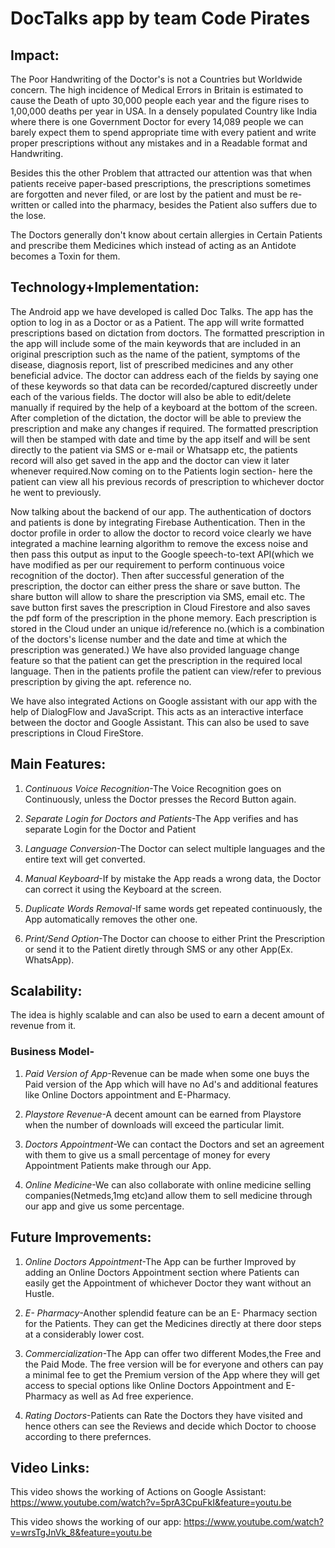 # DocTalks app by team Code Pirates

## Impact:
The Poor Handwriting of the Doctor's is not a Countries but Worldwide concern. The high incidence of Medical Errors in Britain is estimated to cause the Death of upto 30,000 people each year and the figure rises to 1,00,000 deaths per year in USA. 
In a densely populated Country like India where there is one Government Doctor for every 14,089 people we can barely expect them to spend appropriate time with every patient and write proper prescriptions without any mistakes and in a Readable format and Handwriting.

Besides this the other Problem that attracted our attention was that when patients receive paper-based prescriptions, the prescriptions sometimes are forgotten and never filed, or are lost by the patient and must be re-written or called into the pharmacy, besides the Patient also suffers due to the lose.

The Doctors generally don't know about certain allergies in Certain Patients and prescribe them Medicines which instead of acting as an Antidote becomes a Toxin for them.


## Technology+Implementation:
The Android app we have developed is called Doc Talks. The app has the option to log in as a Doctor or as a Patient. The app will write formatted prescriptions based on dictation from doctors. The formatted prescription in the app will include some of the main keywords that are included in an original prescription such as the name of the patient, symptoms of the disease, diagnosis report, list of prescribed medicines and any other beneficial advice. The doctor can address each of the fields by saying one of these keywords so that data can be recorded/captured discreetly under each of the various fields. The doctor will also be able to edit/delete manually if required by the help of a keyboard at the bottom of the screen. After completion of the dictation, the doctor will be able to preview the prescription and make any changes if required. The formatted prescription will then be stamped with date and time by the app itself and will be sent directly to the patient via SMS or e-mail or Whatsapp etc, the patients record will also get saved in the app and the doctor can view it later whenever required.Now coming on to the Patients login section- here the patient can view all his previous records of prescription to whichever doctor he went to previously.

Now talking about the backend of our app. The authentication of doctors and patients is done by integrating Firebase Authentication. Then in the doctor profile in order to allow the doctor to record voice clearly we have integrated a machine learning algorithm to remove the excess noise and then pass this output as input to the Google speech-to-text API(which we have modified as per our requirement to perform continuous voice recognition of the doctor). Then after successful generation of the prescription, the doctor can either press the share or save button. The share button will allow to share the prescription via SMS, email etc. The save button first saves the prescription in Cloud Firestore and also saves the pdf form of the prescription in the phone memory. Each prescription is stored in the Cloud under an unique id/reference no.(which is a combination of the doctors's license number and the date and time at which the prescription was generated.) We have also provided language change feature so that the patient can get the prescription in the required local language. Then in the patients profile the patient can view/refer to previous prescription by giving the apt. reference no.

We have also integrated Actions on Google assistant with our app with the help of DialogFlow and JavaScript. This acts as an interactive interface between the doctor and Google Assistant. This can also be used to save prescriptions in Cloud FireStore.

## Main Features:
1. *Continuous Voice Recognition*-The Voice Recognition goes on Continuously, unless the Doctor presses the Record Button again.

2. *Separate Login for Doctors and Patients*-The App verifies and has separate Login for the Doctor and Patient

3. *Language Conversion*-The Doctor can select multiple languages and the entire text will get converted.

4. *Manual Keyboard*-If by mistake the App reads a wrong data, the Doctor can correct it using 
   the Keyboard at the screen.
   
5. *Duplicate Words Removal*-If same words get repeated continuously, the App automatically removes the other one.

6. *Print/Send Option*-The Doctor can choose to either Print the Prescription or send it to the Patient diretly through SMS or any other App(Ex. WhatsApp).

## Scalability:
The idea is highly scalable and can also be used to earn a decent amount of revenue from it.
### Business Model-
1. *Paid Version of App*-Revenue can be made when some one buys the Paid version of the App which will have no Ad's and additional features like Online Doctors appointment and E-Pharmacy.

2. *Playstore Revenue*-A decent amount can be earned from Playstore when the number of downloads will exceed the particular limit.

3. *Doctors Appointment*-We can contact the Doctors and set an agreement with them to give us a small percentage of money for every Appointment Patients make through our App.

4. *Online Medicine*-We can also collaborate with online medicine selling companies(Netmeds,1mg etc)and allow them to sell medicine through our app and give us some percentage.

## Future Improvements:
1. *Online Doctors Appointment*-The App can be further Improved by adding an Online Doctors Appointment section where Patients can easily get the Appointment of whichever Doctor they want without an Hustle.

2. *E- Pharmacy*-Another splendid feature can be an E- Pharmacy section for the Patients. They can get the Medicines directly at there door steps at a considerably lower cost.

3. *Commercialization*-The App can offer two different Modes,the Free and the Paid Mode. The free version will be for everyone and others can pay a minimal fee to get the Premium version of the App where they will get access to special options like Online Doctors Appointment and E-Pharmacy as well as Ad free experience.

4. *Rating Doctors*-Patients can Rate the Doctors they have visited and hence others can see the Reviews and decide which Doctor to choose according to there prefernces.


## Video Links:
This video shows the working of Actions on Google Assistant:
https://www.youtube.com/watch?v=5prA3CpuFkI&feature=youtu.be

This video shows the working of our app:
https://www.youtube.com/watch?v=wrsTgJnVk_8&feature=youtu.be




